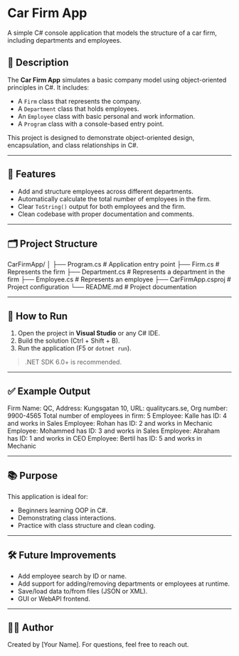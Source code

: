 # Car Firm App

A simple C# console application that models the structure of a car firm, including departments and employees.

## 🧾 Description

The **Car Firm App** simulates a basic company model using object-oriented principles in C#. It includes:

- A `Firm` class that represents the company.
- A `Department` class that holds employees.
- An `Employee` class with basic personal and work information.
- A `Program` class with a console-based entry point.

This project is designed to demonstrate object-oriented design, encapsulation, and class relationships in C#.

---

## 🧩 Features

- Add and structure employees across different departments.
- Automatically calculate the total number of employees in the firm.
- Clear `ToString()` output for both employees and the firm.
- Clean codebase with proper documentation and comments.

---

## 🗂️ Project Structure

CarFirmApp/ │ ├── Program.cs # Application entry point ├── Firm.cs # Represents the firm ├── Department.cs # Represents a department in the firm ├── Employee.cs # Represents an employee ├── CarFirmApp.csproj # Project configuration └── README.md # Project documentation

---

## 🚀 How to Run

1. Open the project in **Visual Studio** or any C# IDE.
2. Build the solution (Ctrl + Shift + B).
3. Run the application (F5 or `dotnet run`).

> .NET SDK 6.0+ is recommended.

---

## ✅ Example Output

Firm Name: QC, Address: Kungsgatan 10, URL: qualitycars.se, Org number: 9900-4565 Total number of employees in firm: 5 Employee: Kalle has ID: 4 and works in Sales Employee: Rohan has ID: 2 and works in Mechanic Employee: Mohammed has ID: 3 and works in Sales Employee: Abraham has ID: 1 and works in CEO Employee: Bertil has ID: 5 and works in Mechanic

---

## 📚 Purpose

This application is ideal for:

- Beginners learning OOP in C#.
- Demonstrating class interactions.
- Practice with class structure and clean coding.

---

## 🛠️ Future Improvements

- Add employee search by ID or name.
- Add support for adding/removing departments or employees at runtime.
- Save/load data to/from files (JSON or XML).
- GUI or WebAPI frontend.

---

## 👨‍💻 Author

Created by [Your Name]. For questions, feel free to reach out.

